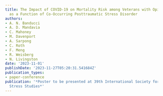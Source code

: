 ```yaml
---
title: The Impact of COVID-19 on Mortality Risk among Veterans with Opioid Use Disorder
  as a Function of Co-Occurring Posttraumatic Stress Disorder
authors:
- A. N. Banducci
- A. D. Mandavia
- C. Mahoney
- M. Davenport
- A. Sarpong
- C. Roth
- F. Meng
- R. Weisberg
- N. Livingston
date: '2023-11-01'
publishDate: '2023-11-27T05:20:31.541684Z'
publication_types:
- paper-conference
publication: '*Poster to be presented at 39th International Society for Traumatic
  Stress Studies*'
---
```

